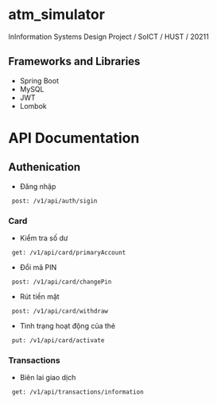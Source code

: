 # atm_simulator
InInformation Systems Design Project / SoICT / HUST / 20211

## Frameworks and Libraries
* Spring Boot
* MySQL
* JWT
* Lombok

# API Documentation
## Authenication 

* Đăng nhập
```
 post: /v1/api/auth/sigin
```
    
### Card
* Kiểm tra số dư
```
 get: /v1/api/card/primaryAccount
```
* Đổi mã PIN
```
 post: /v1/api/card/changePin
```
* Rút tiền mặt
```
 post: /v1/api/card/withdraw
```
* Tình trạng hoạt động của thẻ
```
 put: /v1/api/card/activate
```
### Transactions
* Biên lai giao dịch
```
 get: /v1/api/transactions/information
```


